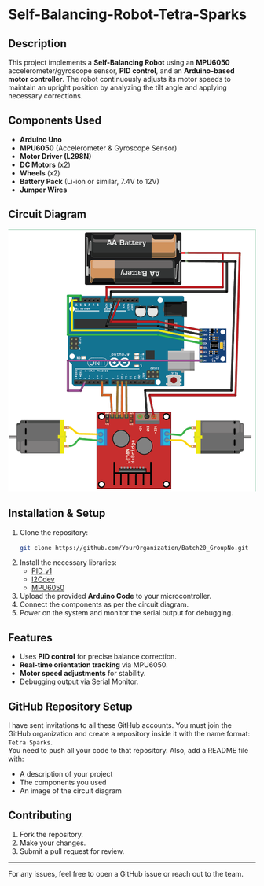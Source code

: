 # Self-Balancing-Robot-Tetra-Sparks

## Description
This project implements a **Self-Balancing Robot** using an **MPU6050** accelerometer/gyroscope sensor, **PID control**, and an **Arduino-based motor controller**. The robot continuously adjusts its motor speeds to maintain an upright position by analyzing the tilt angle and applying necessary corrections.

## Components Used
- **Arduino Uno** 
- **MPU6050** (Accelerometer & Gyroscope Sensor)
- **Motor Driver (L298N)**
- **DC Motors** (x2)
- **Wheels** (x2)
- **Battery Pack** (Li-ion or similar, 7.4V to 12V)
- **Jumper Wires**

## Circuit Diagram
![Circuit Diagram](circuit_diagram.png)

## Installation & Setup
1. Clone the repository:
   ```bash
   git clone https://github.com/YourOrganization/Batch20_GroupNo.git
   ```
2. Install the necessary libraries:
   - [PID_v1](https://github.com/br3ttb/Arduino-PID-Library)
   - [I2Cdev](https://github.com/jrowberg/i2cdevlib)
   - [MPU6050](https://github.com/jrowberg/i2cdevlib/tree/master/Arduino/MPU6050)
3. Upload the provided **Arduino Code** to your microcontroller.
4. Connect the components as per the circuit diagram.
5. Power on the system and monitor the serial output for debugging.

## Features
- Uses **PID control** for precise balance correction.
- **Real-time orientation tracking** via MPU6050.
- **Motor speed adjustments** for stability.
- Debugging output via Serial Monitor.

## GitHub Repository Setup

I have sent invitations to all these GitHub accounts. You must join the GitHub organization and create a repository inside it with the name format: `Tetra Sparks`.  
You need to push all your code to that repository. Also, add a README file with:  
- A description of your project  
- The components you used  
- An image of the circuit diagram  

## Contributing
1. Fork the repository.
2. Make your changes.
3. Submit a pull request for review.


---
For any issues, feel free to open a GitHub issue or reach out to the team.
